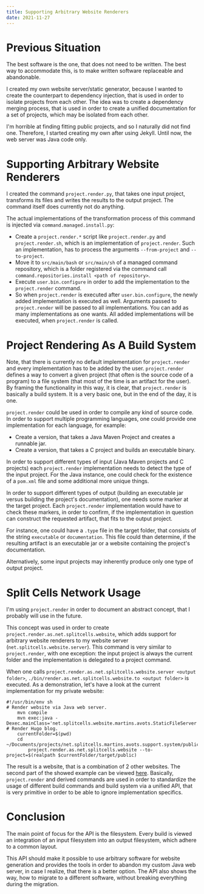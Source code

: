 ```yaml
---
title: Supporting Arbitrary Website Renderers
date: 2021-11-27
---
```

# Previous Situation
The best software is the one,
that does not need to be written.
The best way to accommodate this,
is to make written software replaceable and abandonable.

I created my own website server/static generator,
because I wanted to create the counterpart to dependency injection,
that is used in order to isolate projects from each other.
The idea was to create a dependency merging process,
that is used in order to create a unified documentation for a set of projects,
which may be isolated from each other.

I'm horrible at finding fitting public projects,
and so I naturally did not find one.
Therefore, I started creating my own after using Jekyll.
Until now, the web server was Java code only.
# Supporting Arbitrary Website Renderers
I created the command `project.render.py`,
that takes one input project,
transforms its files and writes the results to the output project.
The command itself does currently not do anything.

The actual implementations of the transformation process of this command is
injected via `command.managed.install.py`:
* Create a `project.render.*` script like `project.render.py` and
  `project.render.sh`, which is an implementation of `project.render`.
  Such an implementation, has to process the arguments `--from-project`
  and `--to-project`.
* Move it to `src/main/bash` or `src/main/sh` of a managed command repository,
  which is a folder registered via the command call
  `command.repositories.install <path of repository>`.
* Execute `user.bin.configure` in order to add the implementation to
  the `project.render` command.
* So when `project.render` is executed after `user.bin.configure`,
  the newly added implementation is executed as well.
  Arguments passed to `project.render` will be passed to all implementations.
  You can add as many implementations as one wants.
  All added implementations will be executed,
  when `project.render` is called.
# Project Rendering As A Build System
Note, that there is currently no default implementation for `project.render` and
every implementation has to be added by the user.
`project.render` defines a way to convert a given project
(that often is the source code of a program)
to a file system
(that most of the time is an artifact for the user).
By framing the functionality in this way,
it is clear, that `project.render` is basically a build system.
It is a very basic one,
but in the end of the day, it is one.

`project.render` could be used in order to compile any kind of source code.
In order to support multiple programming languages,
one could provide one implementation for each language, for example:
* Create a version, that takes a Java Maven Project and creates a runnable jar.
* Create a version, that takes a C project and builds an executable binary.

In order to support different types of input
(Java Maven projects and C projects)
each `project.render` implementation needs to detect the type of the input
project.
For the Java instance, one could check for the existence of a `pom.xml` file
and some additional more unique things.

In order to support different types of output
(building an executable jar versus building the project's documentation),
one needs some marker at the target project.
Each `project.render` implementation would have to check these markers,
in order to confirm,
if the implementation in question can construct the requested artifact,
that fits to the output project.

For instance, one could have a `.type` file in the target folder,
that consists of the string `executable` or `documentation`.
This file could than determine,
if the resulting artifact is an executable jar or a website containing
the project's documentation.

Alternatively, some input projects may inherently produce only one type
of output project.
# Split Cells Network Usage
I'm using `project.render` in order to document an abstract concept,
that I probably will use in the future.

This concept was used in order to create
`project.render.as.net.splitcells.website`,
which adds support for arbitrary website renderers to my website server
(`net.splitcells.website.server`).
This command is very similar to `project.render`,
with one exception:
the input project is always the current folder and the implementation
is delegated to a project command.

When one calls `project.render.as.net.splitcells.website.server <output folder>`,
`./bin/render.as.net.splitcells.website.to <output folder>` is executed.
As a demonstration, let's have a look at the current implementation for my
private website:
```
#!/usr/bin/env sh
# Render website via Java web server.
    mvn compile
    mvn exec:java -Dexec.mainClass='net.splitcells.website.martins.avots.StaticFileServer'
# Render Hugo blog.
    currentFolder=$(pwd)
    cd ~/Documents/projects/net.splitcells.martins.avots.support.system/public/net.splitcells.network/projects/net.splitcells.network.blog
	    project.render.as.net.splitcells.website --to-project=$(realpath $currentFolder/target/public)
```

The result is a website, that is a combination of 2 other websites.
The second part of the showed example can be viewed [here](http://splitcells.net/net/splitcells/network/blog/site/index.html).
Basically, `project.render` and derived commands are used in order to
standardize the usage of different build commands and build system via a unified
API,
that is very primitive in order to be able to ignore implementation specifics.
# Conclusion
The main point of focus for the API is the filesystem.
Every build is viewed an integration of an input filesystem into an output
filesystem, which adhere to a common layout.

This API should make it possible to use arbitrary software for website
generation and provides the tools in order to abandon my custom Java web server,
in case I realize,
that there is a better option.
The API also shows the way,
how to migrate to a different software,
without breaking everything during the migration.
